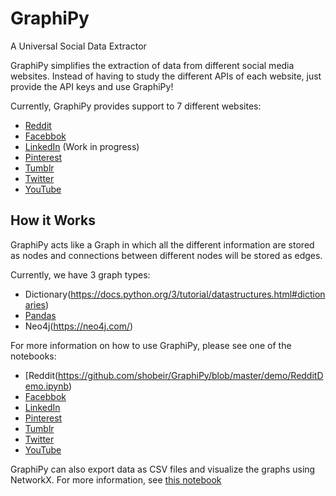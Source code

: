 # GraphiPy
A Universal Social Data Extractor

GraphiPy simplifies the extraction of data from different social media websites. Instead of having to study the different APIs of each website, just provide the API keys and use GraphiPy!

Currently, GraphiPy provides support to 7 different websites:
- [Reddit](https://www.reddit.com/dev/api/)
- [Facebbok](https://developers.facebook.com/docs/graph-api/)
- [LinkedIn]() (Work in progress) 
- [Pinterest](https://developers.pinterest.com/docs/getting-started/introduction/)
- [Tumblr](https://www.tumblr.com/docs/en/api/v2)
- [Twitter](https://developer.twitter.com/en/docs)
- [YouTube](https://developers.google.com/youtube/v3/)

## How it Works
GraphiPy acts like a Graph in which all the different information are stored as nodes and connections between different nodes will be stored as edges.

Currently, we have 3 graph types:
- Dictionary(https://docs.python.org/3/tutorial/datastructures.html#dictionaries)
- [Pandas](https://pandas.pydata.org/)
- Neo4j(https://neo4j.com/)

For more information on how to use GraphiPy, please see one of the notebooks:
- [Reddit(https://github.com/shobeir/GraphiPy/blob/master/demo/RedditDemo.ipynb)
- [Facebbok](https://github.com/shobeir/GraphiPy/blob/master/demo/FacebookDemo.ipynb)
- [LinkedIn](https://github.com/shobeir/GraphiPy/blob/master/demo/LinkedinDemo.ipynb)
- [Pinterest](https://github.com/shobeir/GraphiPy/blob/master/demo/PinterestDemo.ipynb)
- [Tumblr](https://github.com/shobeir/GraphiPy/blob/master/demo/TumblrDemo.ipynb)
- [Twitter](https://github.com/shobeir/GraphiPy/blob/master/demo/TwitterDemo.ipynb)
- [YouTube](https://github.com/shobeir/GraphiPy/blob/master/demo/YoutubeDemo.ipynb)

GraphiPy can also export data as CSV files and visualize the graphs using NetworkX. For more information, see [this notebook](https://github.com/shobeir/GraphiPy/blob/master/demo/DataExportDemo.ipynb)
